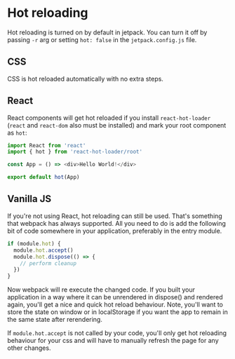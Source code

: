# Hot reloading

Hot reloading is turned on by default in jetpack. You can turn it off by passing `-r` arg or setting `hot: false` in the `jetpack.config.js` file.

## CSS

CSS is hot reloaded automatically with no extra steps.

## React

React components will get hot reloaded if you install `react-hot-loader` (`react` and `react-dom` also must be installed) and mark your root component as `hot`:

```js
import React from 'react'
import { hot } from 'react-hot-loader/root'

const App = () => <div>Hello World!</div>

export default hot(App)
```

## Vanilla JS

If you're not using React, hot reloading can still be used. That's something that webpack has always supported. All you need to do is add the following bit of code somewhere in your application, preferably in the entry module.

```js
if (module.hot) {
  module.hot.accept()
  module.hot.dispose(() => {
    // perform cleanup
  })
}
```

Now webpack will re execute the changed code. If you built your application in a way where it can be unrendered in dispose() and rendered again, you'll get a nice and quick hot reload behaviour. Note, you'll want to store the state on window or in localStorage if you want the app to remain in the same state after rerendering.

If `module.hot.accept` is not called by your code, you'll only get hot reloading behaviour for your css and will have to manually refresh the page for any other changes.
